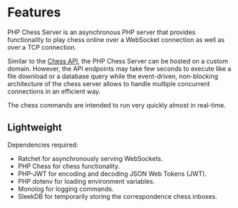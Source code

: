 # Features

PHP Chess Server is an asynchronous PHP server that provides functionality to play chess online over a WebSocket connection as well as over a TCP connection.

Similar to the [Chess API](https://chess-api.readthedocs.io/en/latest/), the PHP Chess Server can be hosted on a custom domain. However, the API endpoints may take few seconds to execute like a file download or a database query while the event-driven, non-blocking architecture of the chess server allows to handle multiple concurrent connections in an efficient way.

The chess commands are intended to run very quickly almost in real-time.

## Lightweight

Dependencies required:

- Ratchet for asynchronously serving WebSockets.
- PHP Chess for chess functionality.
- PHP-JWT for encoding and decoding JSON Web Tokens (JWT).
- PHP dotenv for loading environment variables.
- Monolog for logging commands.
- SleekDB for temporarily storing the correspondence chess inboxes.
